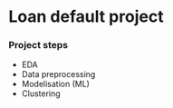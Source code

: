 # Loan default project

### Project steps
- EDA
- Data preprocessing
- Modelisation (ML)
- Clustering
